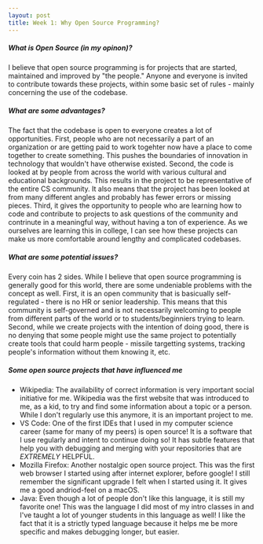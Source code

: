 ```yaml
---
layout: post
title: Week 1: Why Open Source Programming?
---
```



##### What is Open Source (in my opinon)?

I believe that open source programming is for projects that are started, maintained and improved by "the people." Anyone and everyone is invited to contribute towards these projects, within some basic set of rules - mainly concerning the use of the codebase. 


##### What are some advantages?

The fact that the codebase is open to everyone creates a lot of opportunities. First, people who are not necessarily a part of an organization or are getting paid to work togehter now have a place to come together to create something. This pushes the boundaries of innovation in technology that wouldn't have otherwise existed. 
Second, the code is looked at by people from across the world with various cultural and educational backgrounds. This results in the project to be representative of the entire CS community. It also means that the project has been looked at from many different angles and probably has fewer errors or missing pieces. 
Third, it gives the opportunity to people who are learning how to code and contribute to projects to ask questions of the community and contrinute in a meaningful way, without having a ton of experience. As we ourselves are learning this in college, I can see how these projects can make us more comfortable around lengthy and complicated codebases. 


##### What are some potential issues?

Every coin has 2 sides. While I believe that open source programming is generally good for this world, there are some undeniable problems with the concept as well. First, it is an open community that is basicually self-regulated - there is no HR or senior leadership. This means that this community is self-governed and is not necessarily welcoming to people from different parts of the world or to students/beginniers trying to learn. 
Second, while we create projects with the intention of doing good, there is no denying that some people might use the same project to potentially create tools that could harm people - missile targetting systems, tracking people's information without them knowing it, etc.


##### Some open source projects that have influenced me

* Wikipedia: The availability of correct information is very important social initiative for me. Wikipedia was the first website that was introduced to me, as a kid, to try and find some information about a topic or a person. While I don't regularly use this anymore, it is an important project to me.
* VS Code: One of the first IDEs that I used in my computer science career (same for many of my peers) is open source! It is a software that I use regularly and intent to continue doing so! It has subtle features that help you with debugging and merging with your repositories that are *EXTREMELY* HELPFUL. 
* Mozilla Firefox: Another nostalgic open source project. This was the first web browser I started using after internet explorer, before google! I still remember the significant upgrade I felt when I started using it. It gives me a good andriod-feel on a macOS. 
* Java: Even though a lot of people don't like this language, it is still my favorite one! This was the language I did most of my intro classes in and I've taught a lot of younger students in this language as well! I like the fact that it is a strictly typed language because it helps me be more specific and makes debugging longer, but easier. 


